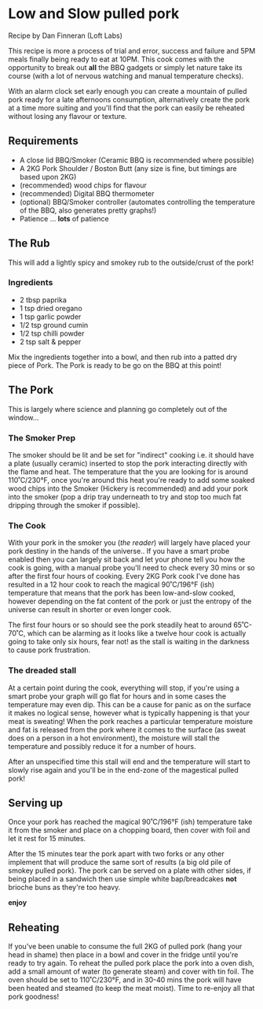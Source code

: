 # Low and Slow pulled pork

Recipe by Dan Finneran (Loft Labs)

This recipe is more a process of trial and error, success and failure and 5PM meals finally being ready to eat at 10PM. This cook comes with the opportunity to break out **all** the BBQ gadgets or simply let nature take its course (with a lot of nervous watching and manual temperature checks). 

With an alarm clock set early enough you can create a mountain of pulled pork ready for a late afternoons consumption, alternatively create the pork at a time more suiting and you'll find that the pork can easily be reheated without losing any flavour or texture. 

## Requirements

- A close lid BBQ/Smoker (Ceramic BBQ is recommended where possible)
- A 2KG Pork Shoulder / Boston Butt (any size is fine, but timings are based upon 2KG)
- (recommended) wood chips for flavour
- (recommended) Digital BBQ thermometer
- (optional) BBQ/Smoker controller (automates controlling the temperature of the BBQ, also generates pretty graphs!)
- Patience ... **lots** of patience

## The Rub

This will add a lightly spicy and smokey rub to the outside/crust of the pork!

### Ingredients

- 2 tbsp paprika
- 1 tsp dried oregano
- 1 tsp garlic powder
- 1/2 tsp ground cumin
- 1/2 tsp chilli powder
- 2 tsp salt & pepper

Mix the ingredients together into a bowl, and then rub into a patted dry piece of Pork. The Pork is ready to be go on the BBQ at this point!

## The Pork

This is largely where science and planning go completely out of the window... 

### The Smoker Prep

The smoker should be lit and be set for "indirect" cooking i.e. it should have a plate (usually ceramic) inserted to stop the pork interacting directly with the flame and heat. The temperature that the you are looking for is around 110˚C/230°F, once you're around this heat you're ready to add some soaked wood chips into the Smoker (Hickery is recommended) and add your pork into the smoker (pop a drip tray underneath to try and stop too much fat dripping through the smoker if possible).

### The Cook

With your pork in the smoker you (*the reader*) will largely have placed your pork destiny in the hands of the universe.. If you have a smart probe enabled then you can largely sit back and let your phone tell you how the cook is going, with a manual probe you'll need to check every 30 mins or so after the first four hours of cooking. Every 2KG Pork cook I've done has resulted in a 12 hour cook to reach the magical 90˚C/196°F (ish) temperature that means that the pork has been low-and-slow cooked, however depending on the fat content of the pork or just the entropy of the universe can result in shorter or even longer cook.

The first four hours or so should see the pork steadily heat to around 65˚C-70˚C, which can be alarming as it looks like a twelve hour cook is actually going to take only six hours, fear not! as the stall is waiting in the darkness to cause pork frustration.

### The dreaded stall

At a certain point during the cook, everything will stop, if you're using a smart probe your graph will go flat for hours and in some cases the temperature may even dip. This can be a cause for panic as on the surface it makes no logical sense, however what is typically happening is that your meat is sweating! When the pork reaches a particular temperature moisture and fat is released from the pork where it comes to the surface (as sweat does on a person in a hot environment), the moisture will stall the temperature and possibly reduce it for a number of hours.

After an unspecified time this stall will end and the temperature will start to slowly rise again and you'll be in the end-zone of the magestical pulled pork!

## Serving up

Once your pork has reached the magical 90˚C/196°F (ish) temperature take it from the smoker and place on a chopping board, then cover with foil and let it rest for 15 minutes. 

After the 15 minutes tear the pork apart with two forks or any other implement that will produce the same sort of results (a big old pile of smokey pulled pork). The pork can be served on a plate with other sides, if being placed in a sandwich then use simple white bap/breadcakes **not** brioche buns as they're too heavy. 

**enjoy**

## Reheating

If you've been unable to consume the full 2KG of pulled pork (hang your head in shame) then place in a bowl and cover in the fridge until you're ready to try again. To reheat the pulled pork place the pork into a oven dish, add a small amount of water (to generate steam) and cover with tin foil. The oven should be set to 110˚C/230°F, and in 30-40 mins the pork will have been heated and steamed (to keep the meat moist). Time to re-enjoy all that pork goodness!
